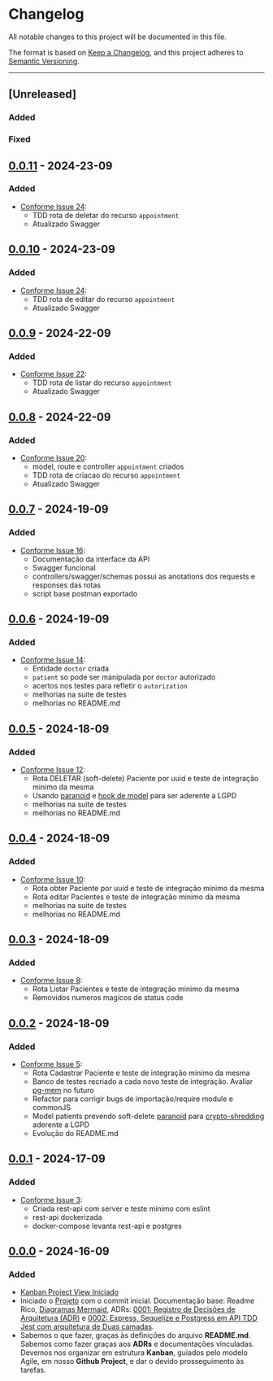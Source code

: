 # Changelog

All notable changes to this project will be documented in this file.

The format is based on [Keep a Changelog](https://keepachangelog.com/en/1.0.0/),
and this project adheres to [Semantic Versioning](https://semver.org/spec/v2.0.0.html).

---

## [Unreleased]
### Added

### Fixed

## [0.0.11] - 2024-23-09
### Added

- [Conforme Issue 24](https://github.com/jtonynet/js-med-planner/issues/26):
  - TDD rota de deletar do recurso `appointment`
  - Atualizado Swagger

## [0.0.10] - 2024-23-09
### Added

- [Conforme Issue 24](https://github.com/jtonynet/js-med-planner/issues/24):
  - TDD rota de editar do recurso `appointment`
  - Atualizado Swagger

## [0.0.9] - 2024-22-09
### Added

- [Conforme Issue 22](https://github.com/jtonynet/js-med-planner/issues/22):
  - TDD rota de listar do recurso `appointment`
  - Atualizado Swagger


## [0.0.8] - 2024-22-09
### Added

- [Conforme Issue 20](https://github.com/jtonynet/js-med-planner/issues/20):
  - model, route e controller `appointment` criados
  - TDD rota de criacao do recurso `appointment`
  - Atualizado Swagger

## [0.0.7] - 2024-19-09
### Added

- [Conforme Issue 16](https://github.com/jtonynet/js-med-planner/issues/16):
  - Documentação da interface da API 
  - Swagger funcional
  - controllers/swagger/schemas possui as anotations dos requests e responses das rotas
  - script base postman exportado


## [0.0.6] - 2024-19-09
### Added

- [Conforme Issue 14](https://github.com/jtonynet/js-med-planner/issues/14):
  - Entidade `doctor` criada
  - `patient` so pode ser manipulada por `doctor` autorizado
  - acertos nos testes para refletir o `autorization`
  - melhorias na suite de testes
  - melhorias no README.md

## [0.0.5] - 2024-18-09
### Added

- [Conforme Issue 12](https://github.com/jtonynet/js-med-planner/issues/12):
  - Rota DELETAR (soft-delete) Paciente por uuid e teste de integração minimo da mesma
  - Usando [paranoid](https://sequelize.org/docs/v6/core-concepts/paranoid/) e [hook de model](https://sequelize.org/docs/v6/other-topics/hooks/#permanent-hooks-with-sequelizeaddhook) para ser aderente a LGPD
  - melhorias na suite de testes
  - melhorias no README.md

## [0.0.4] - 2024-18-09
### Added

- [Conforme Issue 10](https://github.com/jtonynet/js-med-planner/issues/10):
  - Rota obter Paciente por uuid e teste de integração minimo da mesma
  - Rota editar Pacientes e teste de integração minimo da mesma
  - melhorias na suite de testes
  - melhorias no README.md


## [0.0.3] - 2024-18-09
### Added

- [Conforme Issue 8](https://github.com/jtonynet/js-med-planner/issues/8):
  - Rota Listar Pacientes e teste de integração minimo da mesma
  - Removidos numeros magicos de status code

## [0.0.2] - 2024-18-09
### Added

- [Conforme Issue 5](https://github.com/jtonynet/js-med-planner/issues/5):
  - Rota Cadastrar Paciente e teste de integração minimo da mesma
  - Banco de testes recriado a cada novo teste de integração. Avaliar [pg-mem](https://github.com/oguimbal/pg-mem) no futuro
  - Refactor para corrigir bugs de importação/require module e commonJS
  - Model patients prevendo soft-delete [paranoid](https://sequelize.org/docs/v6/core-concepts/paranoid/) para [crypto-shredding](https://en.wikipedia.org/wiki/Crypto-shredding) aderente a LGPD
  - Evolução do README.md


## [0.0.1] - 2024-17-09
### Added

- [Conforme Issue 3](https://github.com/jtonynet/js-med-planner/issues/3):
  - Criada rest-api com server e teste minimo com eslint
  - rest-api dockerizada
  - docker-compose levanta rest-api e postgres



## [0.0.0] - 2024-16-09
### Added

- [Kanban Project View Iniciado](https://github.com/users/jtonynet/projects/6)
- Iniciado o [Projeto](https://github.com/users/jtonynet/projects/3) com o commit inicial. Documentação base: Readme Rico, [Diagramas Mermaid](https://github.com/jtonynet/go-products-api/tree/main#diagrams), ADRs: [0001: Registro de Decisões de Arquitetura (ADR)](./docs/architecture/decisions/registro-de-decisoes-de-arquitetura.md) e [0002: Express, Sequelize e Postgress em API TDD Jest com arquitetura de Duas camadas](./docs/architecture/decisions/0002-express-sequelize-e-postgress-tdd-jest-com-arquitetura-de-api-em-duas-camadas.md).
- Sabemos o que fazer, graças às definições do arquivo __README.md__. Sabemos como fazer graças aos __ADRs__ e documentações vinculadas. Devemos nos organizar em estrutura __Kanban__, guiados pelo modelo Agile, em nosso __Github Project__, e dar o devido prosseguimento às tarefas.

[0.0.11]: https://github.com/jtonynet/js-med-planner/compare/v0.0.10...v0.0.11
[0.0.10]: https://github.com/jtonynet/js-med-planner/compare/v0.0.9...v0.0.10
[0.0.9]: https://github.com/jtonynet/js-med-planner/compare/v0.0.8...v0.0.9
[0.0.8]: https://github.com/jtonynet/js-med-planner/compare/v0.0.7...v0.0.8
[0.0.7]: https://github.com/jtonynet/js-med-planner/compare/v0.0.6...v0.0.7
[0.0.6]: https://github.com/jtonynet/js-med-planner/compare/v0.0.5...v0.0.6
[0.0.5]: https://github.com/jtonynet/js-med-planner/compare/v0.0.4...v0.0.5
[0.0.4]: https://github.com/jtonynet/js-med-planner/compare/v0.0.3...v0.0.4
[0.0.3]: https://github.com/jtonynet/js-med-planner/compare/v0.0.2...v0.0.3
[0.0.2]: https://github.com/jtonynet/js-med-planner/compare/v0.0.1...v0.0.2
[0.0.1]: https://github.com/jtonynet/js-med-planner/compare/v0.0.0...v0.0.1
[0.0.0]: https://github.com/jtonynet/js-med-planner/releases/tag/v0.0.0

